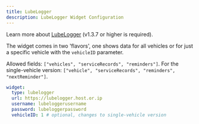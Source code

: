 ```yaml
---
title: LubeLogger
description: LubeLogger Widget Configuration
---
```


Learn more about [LubeLogger](https://github.com/hargata/lubelog) (v1.3.7 or higher is required).

The widget comes in two 'flavors', one shows data for all vehicles or for just a specific vehicle with the `vehicleID` parameter.

Allowed fields: `["vehicles", "serviceRecords", "reminders"]`.
For the single-vehicle version: `["vehicle", "serviceRecords", "reminders", "nextReminder"]`.

```yaml
widget:
  type: lubelogger
  url: https://lubelogger.host.or.ip
  username: lubeloggerusername
  password: lubeloggerpassword
  vehicleID: 1 # optional, changes to single-vehicle version
```
